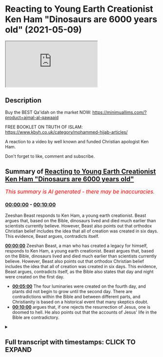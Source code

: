 # Reacting to Young Earth Creationist Ken Ham "Dinosaurs are 6000 years old" (2021-05-09)

<iframe loading='lazy' src='https://www.youtube.com/embed/0J10ig00g3g'></iframe>

## Description

Buy the BEST Qa'idah on the market NOW: 
https://minimuallims.com/?product=ajmal-al-qawaaid

FREE BOOKLET ON TRUTH OF ISLAM: 
https://www.kbyh.co.uk/category/mohammed-hijab-articles/


A reaction to a video by well known and funded Christian apologist Ken Ham. 

Don't forget to like, comment and subscribe.

## Summary of [Reacting to Young Earth Creationist Ken Ham "Dinosaurs are 6000 years old"](https://www.youtube.com/watch?v=0J10ig00g3g)


*<span style="color:red; font-size:125%">This summary is AI generated - there may be inaccuracies</span>. [](/)*

### [00:00:00](https://www.youtube.com/watch?v=0J10ig00g3g&t=0) - [00:10:00](https://www.youtube.com/watch?v=0J10ig00g3g&t=600)

 Zeeshan Beast responds to Ken Ham, a young earth creationist. Beast argues that, based on the Bible, dinosaurs lived and died much earlier than scientists currently believe. However, Beast also points out that orthodox Christian belief includes the idea that all of creation was created in six days. This evidence, Beast argues, contradicts itself.

**[00:00:00](https://www.youtube.com/watch?v=0J10ig00g3g&t=0)**  Zeeshan Beast, a man who has created a legacy for himself, responds to Ken Ham, a young earth creationist. Beast argues that, based on the Bible, dinosaurs lived and died much earlier than scientists currently believe. However, Beast also points out that orthodox Christian belief includes the idea that all of creation was created in six days. This evidence, Beast argues, contradicts itself, as the Bible also states that day and night were created on the first day.
* **[00:05:00](https://www.youtube.com/watch?v=0J10ig00g3g&t=300)** The four luminaries were created on the fourth day, and plants did not begin to grow until the second day. There are contradictions within the Bible and between different parts, and Christianity is based on a historical event that many skeptics doubt.
* **[00:10:00](https://www.youtube.com/watch?v=0J10ig00g3g&t=600)** argues that, if one rejects the resurrection of Jesus, one is doomed to hell. He also points out that the accounts of Jesus' life in the Bible are contradictory.

<details><summary><h2>Full transcript with timestamps: CLICK TO EXPAND</h2></summary>

[0:00:00](https://youtu.be/0J10ig00g3g?t=0) so this manual this manual for learning  
[0:00:02](https://youtu.be/0J10ig00g3g?t=2) the basic features of reading the arabic  
[0:00:04](https://youtu.be/0J10ig00g3g?t=4) language for quranic use  
[0:00:06](https://youtu.be/0J10ig00g3g?t=6) is one of the most accessible manuals  
[0:00:08](https://youtu.be/0J10ig00g3g?t=8) that i've actually ever seen  
[0:00:10](https://youtu.be/0J10ig00g3g?t=10) it's what we have on the market  
[0:00:12](https://youtu.be/0J10ig00g3g?t=12) unfortunately at the moment is  
[0:00:13](https://youtu.be/0J10ig00g3g?t=13) is a range of inaccessible manuals which  
[0:00:16](https://youtu.be/0J10ig00g3g?t=16) we can't actually  
[0:00:17](https://youtu.be/0J10ig00g3g?t=17) doesn't have the scaffolding that is  
[0:00:19](https://youtu.be/0J10ig00g3g?t=19) required in order to get  
[0:00:20](https://youtu.be/0J10ig00g3g?t=20) maneuver someone from a stage where they  
[0:00:22](https://youtu.be/0J10ig00g3g?t=22) don't know how to read to a stage where  
[0:00:24](https://youtu.be/0J10ig00g3g?t=24) they can actually feel comfortable  
[0:00:25](https://youtu.be/0J10ig00g3g?t=25) reading  
[0:00:26](https://youtu.be/0J10ig00g3g?t=26) this is one of those manuals which is  
[0:00:28](https://youtu.be/0J10ig00g3g?t=28) extremely accessible  
[0:00:29](https://youtu.be/0J10ig00g3g?t=29) is carefully paced structured and  
[0:00:32](https://youtu.be/0J10ig00g3g?t=32) it has all these kinds of features once  
[0:00:34](https://youtu.be/0J10ig00g3g?t=34) again pedagogical  
[0:00:36](https://youtu.be/0J10ig00g3g?t=36) features which will bring people from a  
[0:00:38](https://youtu.be/0J10ig00g3g?t=38) stage where they don't know things  
[0:00:40](https://youtu.be/0J10ig00g3g?t=40) to being able to read the quran  
[0:00:49](https://youtu.be/0J10ig00g3g?t=49) how are you guys doing i'm here joined  
[0:00:51](https://youtu.be/0J10ig00g3g?t=51) with the beast the daoa beast  
[0:00:54](https://youtu.be/0J10ig00g3g?t=54) he is a man who has created a legacy for  
[0:00:57](https://youtu.be/0J10ig00g3g?t=57) himself  
[0:00:58](https://youtu.be/0J10ig00g3g?t=58) even though he doesn't like to be in  
[0:00:59](https://youtu.be/0J10ig00g3g?t=59) front of the camera zeeshan  
[0:01:02](https://youtu.be/0J10ig00g3g?t=62) [Laughter]  
[0:01:06](https://youtu.be/0J10ig00g3g?t=66) you know that never gets old yeah yeah  
[0:01:09](https://youtu.be/0J10ig00g3g?t=69) how's it going  
[0:01:16](https://youtu.be/0J10ig00g3g?t=76) all right so basically i've always  
[0:01:17](https://youtu.be/0J10ig00g3g?t=77) wanted to do a response to this guy  
[0:01:19](https://youtu.be/0J10ig00g3g?t=79) right  
[0:01:19](https://youtu.be/0J10ig00g3g?t=79) this guy ken ham who is a young age  
[0:01:21](https://youtu.be/0J10ig00g3g?t=81) creationist and  
[0:01:23](https://youtu.be/0J10ig00g3g?t=83) just to give people a background as to  
[0:01:24](https://youtu.be/0J10ig00g3g?t=84) what young age creationism is  
[0:01:26](https://youtu.be/0J10ig00g3g?t=86) it's a group of protestants for the most  
[0:01:29](https://youtu.be/0J10ig00g3g?t=89) part right who believe that the universe  
[0:01:31](https://youtu.be/0J10ig00g3g?t=91) is 6 000 years old based on the  
[0:01:33](https://youtu.be/0J10ig00g3g?t=93) accounts of genesis chapter 5 and  
[0:01:35](https://youtu.be/0J10ig00g3g?t=95) because of other things  
[0:01:36](https://youtu.be/0J10ig00g3g?t=96) for example what church fathers have  
[0:01:38](https://youtu.be/0J10ig00g3g?t=98) said majority of which probably would  
[0:01:39](https://youtu.be/0J10ig00g3g?t=99) concur with that view  
[0:01:41](https://youtu.be/0J10ig00g3g?t=101) and many of the kind of scholars of  
[0:01:44](https://youtu.be/0J10ig00g3g?t=104) christianity  
[0:01:45](https://youtu.be/0J10ig00g3g?t=105) throughout the reform period etc so they  
[0:01:47](https://youtu.be/0J10ig00g3g?t=107) have a strong case from their own  
[0:01:48](https://youtu.be/0J10ig00g3g?t=108) paradigm in fact they have probably  
[0:01:50](https://youtu.be/0J10ig00g3g?t=110) the winning case from their own paradigm  
[0:01:52](https://youtu.be/0J10ig00g3g?t=112) but  
[0:01:53](https://youtu.be/0J10ig00g3g?t=113) what what that that entails believing  
[0:01:55](https://youtu.be/0J10ig00g3g?t=115) that the universe is six thousand years  
[0:01:57](https://youtu.be/0J10ig00g3g?t=117) is uh denial of certain things which we  
[0:02:01](https://youtu.be/0J10ig00g3g?t=121) may think  
[0:02:02](https://youtu.be/0J10ig00g3g?t=122) are undeniable so let's i wanted to look  
[0:02:04](https://youtu.be/0J10ig00g3g?t=124) at today what he thinks about dinosaurs  
[0:02:06](https://youtu.be/0J10ig00g3g?t=126) okay interesting dinosaurs well dinosaur  
[0:02:09](https://youtu.be/0J10ig00g3g?t=129) quite million years old oh  
[0:02:10](https://youtu.be/0J10ig00g3g?t=130) oh it can't be sorry my bad  
[0:02:15](https://youtu.be/0J10ig00g3g?t=135) six i mean six thousand years old five  
[0:02:17](https://youtu.be/0J10ig00g3g?t=137) thousand five hundred fifty what  
[0:02:22](https://youtu.be/0J10ig00g3g?t=142) really happened to the dinosaurs  
[0:02:25](https://youtu.be/0J10ig00g3g?t=145) many people are perplexed by the topic  
[0:02:27](https://youtu.be/0J10ig00g3g?t=147) of dinosaurs where did they come from  
[0:02:30](https://youtu.be/0J10ig00g3g?t=150) when did they live what happened to them  
[0:02:32](https://youtu.be/0J10ig00g3g?t=152) you see when you dig up a dinosaur  
[0:02:34](https://youtu.be/0J10ig00g3g?t=154) skeleton  
[0:02:34](https://youtu.be/0J10ig00g3g?t=154) it doesn't come with a label attached  
[0:02:36](https://youtu.be/0J10ig00g3g?t=156) saying hi i'm 65 million years old and  
[0:02:38](https://youtu.be/0J10ig00g3g?t=158) this is what happened to me  
[0:02:41](https://youtu.be/0J10ig00g3g?t=161) a skeleton in relation to the past so  
[0:02:43](https://youtu.be/0J10ig00g3g?t=163) where did dinosaurs come from  
[0:02:45](https://youtu.be/0J10ig00g3g?t=165) what happened to them when did they live  
[0:02:47](https://youtu.be/0J10ig00g3g?t=167) i want to show you that when you take  
[0:02:49](https://youtu.be/0J10ig00g3g?t=169) god at his word  
[0:02:50](https://youtu.be/0J10ig00g3g?t=170) in the book of genesis that we can  
[0:02:52](https://youtu.be/0J10ig00g3g?t=172) explain dinosaurs and  
[0:02:54](https://youtu.be/0J10ig00g3g?t=174) observational science actually confirms  
[0:02:56](https://youtu.be/0J10ig00g3g?t=176) that explanation based upon the bible  
[0:02:59](https://youtu.be/0J10ig00g3g?t=179) so but by the way um he  
[0:03:02](https://youtu.be/0J10ig00g3g?t=182) redefines everything right so when he  
[0:03:03](https://youtu.be/0J10ig00g3g?t=183) talks about observational science he's  
[0:03:04](https://youtu.be/0J10ig00g3g?t=184) talking about what we observe  
[0:03:06](https://youtu.be/0J10ig00g3g?t=186) he he he denies the fact that any  
[0:03:08](https://youtu.be/0J10ig00g3g?t=188) inference can be made from science  
[0:03:10](https://youtu.be/0J10ig00g3g?t=190) so for him he he writes this in his book  
[0:03:12](https://youtu.be/0J10ig00g3g?t=192) he's written a book on this  
[0:03:14](https://youtu.be/0J10ig00g3g?t=194) and he talks about he's got his own kind  
[0:03:16](https://youtu.be/0J10ig00g3g?t=196) of categorization chem  
[0:03:17](https://youtu.be/0J10ig00g3g?t=197) kem ham does the thing is to be honest  
[0:03:20](https://youtu.be/0J10ig00g3g?t=200) it's not like there's no scope  
[0:03:22](https://youtu.be/0J10ig00g3g?t=202) in christianity for saying that the yom  
[0:03:24](https://youtu.be/0J10ig00g3g?t=204) because the word yom is actually used in  
[0:03:26](https://youtu.be/0J10ig00g3g?t=206) the quran  
[0:03:26](https://youtu.be/0J10ig00g3g?t=206) and also used in the genesis account as  
[0:03:28](https://youtu.be/0J10ig00g3g?t=208) well it's exactly the same word in  
[0:03:29](https://youtu.be/0J10ig00g3g?t=209) hebrew as yom  
[0:03:31](https://youtu.be/0J10ig00g3g?t=211) could mean a long period of time but for  
[0:03:33](https://youtu.be/0J10ig00g3g?t=213) them it's not that  
[0:03:34](https://youtu.be/0J10ig00g3g?t=214) it's it's genesis chapter 5 right which  
[0:03:36](https://youtu.be/0J10ig00g3g?t=216) talks about because what  
[0:03:37](https://youtu.be/0J10ig00g3g?t=217) if you look at genesis chapter 5 you'll  
[0:03:39](https://youtu.be/0J10ig00g3g?t=219) see it's like adam  
[0:03:40](https://youtu.be/0J10ig00g3g?t=220) and then his son was this person and  
[0:03:42](https://youtu.be/0J10ig00g3g?t=222) then it's a genealogy and they have  
[0:03:44](https://youtu.be/0J10ig00g3g?t=224) dates  
[0:03:44](https://youtu.be/0J10ig00g3g?t=224) and then i have dates like each so it's  
[0:03:46](https://youtu.be/0J10ig00g3g?t=226) like every person is like 130 years  
[0:03:48](https://youtu.be/0J10ig00g3g?t=228) between the first person 100 and  
[0:03:49](https://youtu.be/0J10ig00g3g?t=229) whatever he is  
[0:03:49](https://youtu.be/0J10ig00g3g?t=229) and so they add it up so this person  
[0:03:51](https://youtu.be/0J10ig00g3g?t=231) called asha and bishop asha  
[0:03:53](https://youtu.be/0J10ig00g3g?t=233) famously he he found out when the  
[0:03:55](https://youtu.be/0J10ig00g3g?t=235) beginning of the world was and so on so  
[0:03:57](https://youtu.be/0J10ig00g3g?t=237) this is where he's coming from  
[0:03:58](https://youtu.be/0J10ig00g3g?t=238) and it's true to say the vast majority  
[0:04:00](https://youtu.be/0J10ig00g3g?t=240) if not i think all of them except for  
[0:04:02](https://youtu.be/0J10ig00g3g?t=242) the  
[0:04:02](https://youtu.be/0J10ig00g3g?t=242) alexandrian school of church fathers  
[0:04:05](https://youtu.be/0J10ig00g3g?t=245) believed uh  
[0:04:06](https://youtu.be/0J10ig00g3g?t=246) would concur with this uh if not they  
[0:04:08](https://youtu.be/0J10ig00g3g?t=248) didn't have anything to say about it but  
[0:04:09](https://youtu.be/0J10ig00g3g?t=249) the reformist kind of theologians and  
[0:04:12](https://youtu.be/0J10ig00g3g?t=252) stuff they believe in that as well so  
[0:04:14](https://youtu.be/0J10ig00g3g?t=254) 6 000 year old thing it might seem  
[0:04:16](https://youtu.be/0J10ig00g3g?t=256) trivial to us now we're having a laugh  
[0:04:18](https://youtu.be/0J10ig00g3g?t=258) but this was i would say the vast  
[0:04:20](https://youtu.be/0J10ig00g3g?t=260) majority opinion  
[0:04:21](https://youtu.be/0J10ig00g3g?t=261) in christendom so it's orthodox belief  
[0:04:24](https://youtu.be/0J10ig00g3g?t=264) it's an orthodox belief yes  
[0:04:25](https://youtu.be/0J10ig00g3g?t=265) interesting see the bible tells us that  
[0:04:28](https://youtu.be/0J10ig00g3g?t=268) god made  
[0:04:28](https://youtu.be/0J10ig00g3g?t=268) the land animals on day six of creation  
[0:04:32](https://youtu.be/0J10ig00g3g?t=272) and who else was created on day six well  
[0:04:34](https://youtu.be/0J10ig00g3g?t=274) adam and eve  
[0:04:35](https://youtu.be/0J10ig00g3g?t=275) and how long ago was that it's really  
[0:04:37](https://youtu.be/0J10ig00g3g?t=277) interesting because the bible does talk  
[0:04:39](https://youtu.be/0J10ig00g3g?t=279) about  
[0:04:40](https://youtu.be/0J10ig00g3g?t=280) uh the kind of uh day by day creation  
[0:04:43](https://youtu.be/0J10ig00g3g?t=283) everyone knows this  
[0:04:44](https://youtu.be/0J10ig00g3g?t=284) the thing is it's so contradictory like  
[0:04:46](https://youtu.be/0J10ig00g3g?t=286) when you open it's not only is  
[0:04:48](https://youtu.be/0J10ig00g3g?t=288) it's contradictory to the external  
[0:04:49](https://youtu.be/0J10ig00g3g?t=289) reality or archaeological or  
[0:04:50](https://youtu.be/0J10ig00g3g?t=290) paleontological evidence yeah  
[0:04:52](https://youtu.be/0J10ig00g3g?t=292) but it's contradictory of itself like  
[0:04:54](https://youtu.be/0J10ig00g3g?t=294) for example in the bible it says that  
[0:04:55](https://youtu.be/0J10ig00g3g?t=295) day and night were created on the first  
[0:04:56](https://youtu.be/0J10ig00g3g?t=296) day  
[0:04:57](https://youtu.be/0J10ig00g3g?t=297) and that on day four yeah okay uh on day  
[0:05:01](https://youtu.be/0J10ig00g3g?t=301) four the luminaries were created so the  
[0:05:02](https://youtu.be/0J10ig00g3g?t=302) sun and  
[0:05:03](https://youtu.be/0J10ig00g3g?t=303) all these kinds of things were created  
[0:05:04](https://youtu.be/0J10ig00g3g?t=304) right and so the question would be how  
[0:05:06](https://youtu.be/0J10ig00g3g?t=306) can you have night and day without the  
[0:05:07](https://youtu.be/0J10ig00g3g?t=307) sun  
[0:05:08](https://youtu.be/0J10ig00g3g?t=308) right how can you have and then you  
[0:05:09](https://youtu.be/0J10ig00g3g?t=309) talked about the vegetation right  
[0:05:10](https://youtu.be/0J10ig00g3g?t=310) vegetation  
[0:05:11](https://youtu.be/0J10ig00g3g?t=311) and that was created with the vegetation  
[0:05:13](https://youtu.be/0J10ig00g3g?t=313) on in genesis chapter 1 verse 11  
[0:05:15](https://youtu.be/0J10ig00g3g?t=315) that was created on uh on the fourth day  
[0:05:17](https://youtu.be/0J10ig00g3g?t=317) i think it was or  
[0:05:18](https://youtu.be/0J10ig00g3g?t=318) whatever third day of mountain right but  
[0:05:20](https://youtu.be/0J10ig00g3g?t=320) then in genesis chapter two verse five  
[0:05:22](https://youtu.be/0J10ig00g3g?t=322) no plant has sprung up yet yeah so  
[0:05:25](https://youtu.be/0J10ig00g3g?t=325) you have contradictions within and so  
[0:05:27](https://youtu.be/0J10ig00g3g?t=327) much so the origin of alexandria who is  
[0:05:29](https://youtu.be/0J10ig00g3g?t=329) an allegorist  
[0:05:30](https://youtu.be/0J10ig00g3g?t=330) for the most part he spiritualized the  
[0:05:32](https://youtu.be/0J10ig00g3g?t=332) meanings of the text he looked at me and  
[0:05:33](https://youtu.be/0J10ig00g3g?t=333) said what man of intelligence  
[0:05:35](https://youtu.be/0J10ig00g3g?t=335) i'm gonna put these references in the  
[0:05:36](https://youtu.be/0J10ig00g3g?t=336) comment section below what man of  
[0:05:38](https://youtu.be/0J10ig00g3g?t=338) intelligence  
[0:05:39](https://youtu.be/0J10ig00g3g?t=339) would believe that the luminaries were  
[0:05:40](https://youtu.be/0J10ig00g3g?t=340) created on the fourth day and that the  
[0:05:43](https://youtu.be/0J10ig00g3g?t=343) night and they were creating the first  
[0:05:44](https://youtu.be/0J10ig00g3g?t=344) day so you have internal contradictions  
[0:05:46](https://youtu.be/0J10ig00g3g?t=346) yes  
[0:05:47](https://youtu.be/0J10ig00g3g?t=347) okay and then you have external problems  
[0:05:48](https://youtu.be/0J10ig00g3g?t=348) as well so this has led these kinds of  
[0:05:50](https://youtu.be/0J10ig00g3g?t=350) people  
[0:05:51](https://youtu.be/0J10ig00g3g?t=351) to just stick to their guns and say it  
[0:05:52](https://youtu.be/0J10ig00g3g?t=352) must be science that's wrong  
[0:05:54](https://youtu.be/0J10ig00g3g?t=354) okay i must be history that's wrong it  
[0:05:55](https://youtu.be/0J10ig00g3g?t=355) must be paleontology that's wrong it  
[0:05:57](https://youtu.be/0J10ig00g3g?t=357) must be archaeology that's wrong all of  
[0:05:58](https://youtu.be/0J10ig00g3g?t=358) those things are right  
[0:05:59](https://youtu.be/0J10ig00g3g?t=359) and we are right that's interesting from  
[0:06:01](https://youtu.be/0J10ig00g3g?t=361) i think there's a little bit of credit  
[0:06:02](https://youtu.be/0J10ig00g3g?t=362) needs to be given because they didn't  
[0:06:04](https://youtu.be/0J10ig00g3g?t=364) feel  
[0:06:04](https://youtu.be/0J10ig00g3g?t=364) insecure they said no the bible is i do  
[0:06:06](https://youtu.be/0J10ig00g3g?t=366) agree yeah however  
[0:06:08](https://youtu.be/0J10ig00g3g?t=368) the fact that you accept bible to be  
[0:06:10](https://youtu.be/0J10ig00g3g?t=370) true yes shows that the bible is not  
[0:06:12](https://youtu.be/0J10ig00g3g?t=372) true  
[0:06:13](https://youtu.be/0J10ig00g3g?t=373) right does that make sense so for  
[0:06:14](https://youtu.be/0J10ig00g3g?t=374) example they're saying look we're not  
[0:06:15](https://youtu.be/0J10ig00g3g?t=375) going to go and be like changing words  
[0:06:16](https://youtu.be/0J10ig00g3g?t=376) god's word  
[0:06:17](https://youtu.be/0J10ig00g3g?t=377) we're going to stick to it but the fact  
[0:06:18](https://youtu.be/0J10ig00g3g?t=378) that you stick to it shows that it's not  
[0:06:20](https://youtu.be/0J10ig00g3g?t=380) the word  
[0:06:20](https://youtu.be/0J10ig00g3g?t=380) right right it's interesting uh paradox  
[0:06:22](https://youtu.be/0J10ig00g3g?t=382) yeah it is interesting yeah well when  
[0:06:24](https://youtu.be/0J10ig00g3g?t=384) you add up all the dates in the bible  
[0:06:25](https://youtu.be/0J10ig00g3g?t=385) about 6 000 years  
[0:06:27](https://youtu.be/0J10ig00g3g?t=387) so taking guided his word in genesis  
[0:06:29](https://youtu.be/0J10ig00g3g?t=389) dinosaurs lived beside people  
[0:06:31](https://youtu.be/0J10ig00g3g?t=391) about 6 000 years ago and they were  
[0:06:34](https://youtu.be/0J10ig00g3g?t=394) vegetarian to start with genesis chapter  
[0:06:36](https://youtu.be/0J10ig00g3g?t=396) 1 verse 29  
[0:06:37](https://youtu.be/0J10ig00g3g?t=397) tells us that all the animals are  
[0:06:39](https://youtu.be/0J10ig00g3g?t=399) vegetarian but then adams  
[0:06:40](https://youtu.be/0J10ig00g3g?t=400) can we just say one more thing bro about  
[0:06:42](https://youtu.be/0J10ig00g3g?t=402) this guy yeah answers in genesis is one  
[0:06:45](https://youtu.be/0J10ig00g3g?t=405) of the most  
[0:06:46](https://youtu.be/0J10ig00g3g?t=406) well-funded organizations in the united  
[0:06:48](https://youtu.be/0J10ig00g3g?t=408) states of america yeah okay  
[0:06:50](https://youtu.be/0J10ig00g3g?t=410) when i looked at the numbers i think the  
[0:06:52](https://youtu.be/0J10ig00g3g?t=412) turnover was something like 100 million  
[0:06:53](https://youtu.be/0J10ig00g3g?t=413) charity  
[0:06:54](https://youtu.be/0J10ig00g3g?t=414) 100 million that's one-tenth of a  
[0:06:56](https://youtu.be/0J10ig00g3g?t=416) billion pounds  
[0:06:57](https://youtu.be/0J10ig00g3g?t=417) no there's no dour organization on the  
[0:06:59](https://youtu.be/0J10ig00g3g?t=419) face of the earth which comes  
[0:07:01](https://youtu.be/0J10ig00g3g?t=421) close to that comes close to that and  
[0:07:04](https://youtu.be/0J10ig00g3g?t=424) these guys have a museum  
[0:07:05](https://youtu.be/0J10ig00g3g?t=425) okay they have a museum where they  
[0:07:07](https://youtu.be/0J10ig00g3g?t=427) depict adam and eve and  
[0:07:08](https://youtu.be/0J10ig00g3g?t=428) uh and you know the dinosaurs yeah side  
[0:07:12](https://youtu.be/0J10ig00g3g?t=432) by side  
[0:07:12](https://youtu.be/0J10ig00g3g?t=432) these kinds of things bro but you know  
[0:07:15](https://youtu.be/0J10ig00g3g?t=435) we can watch a little bit more of this  
[0:07:16](https://youtu.be/0J10ig00g3g?t=436) what can we say because we were just  
[0:07:18](https://youtu.be/0J10ig00g3g?t=438) having a conversation about this before  
[0:07:19](https://youtu.be/0J10ig00g3g?t=439) the show  
[0:07:20](https://youtu.be/0J10ig00g3g?t=440) yeah yeah you know but christianity is  
[0:07:22](https://youtu.be/0J10ig00g3g?t=442) based on the resurrection isn't it  
[0:07:24](https://youtu.be/0J10ig00g3g?t=444) and if you believe in the resurrection  
[0:07:26](https://youtu.be/0J10ig00g3g?t=446) it's a historical event yes  
[0:07:28](https://youtu.be/0J10ig00g3g?t=448) so really if you don't believe in it  
[0:07:30](https://youtu.be/0J10ig00g3g?t=450) you're doomed to hell fire you have that  
[0:07:32](https://youtu.be/0J10ig00g3g?t=452) it's a mainstream christian belief  
[0:07:33](https://youtu.be/0J10ig00g3g?t=453) right so if you're if you're if you're  
[0:07:35](https://youtu.be/0J10ig00g3g?t=455) doomed to hell fire for  
[0:07:37](https://youtu.be/0J10ig00g3g?t=457) not believing in a historical event yeah  
[0:07:40](https://youtu.be/0J10ig00g3g?t=460) if you have skepticism think of it this  
[0:07:41](https://youtu.be/0J10ig00g3g?t=461) way  
[0:07:42](https://youtu.be/0J10ig00g3g?t=462) if you have skepticism towards a  
[0:07:43](https://youtu.be/0J10ig00g3g?t=463) historical event which in this case is  
[0:07:45](https://youtu.be/0J10ig00g3g?t=465) the resurrection  
[0:07:48](https://youtu.be/0J10ig00g3g?t=468) and if you employ the same skepticism to  
[0:07:50](https://youtu.be/0J10ig00g3g?t=470) the date of 6 000 years  
[0:07:51](https://youtu.be/0J10ig00g3g?t=471) one of one of those types of historical  
[0:07:53](https://youtu.be/0J10ig00g3g?t=473) skepticism will take you to hell  
[0:07:55](https://youtu.be/0J10ig00g3g?t=475) in the case of uh believing that the  
[0:07:57](https://youtu.be/0J10ig00g3g?t=477) universe is six thousand years that's  
[0:07:59](https://youtu.be/0J10ig00g3g?t=479) not a problem  
[0:07:59](https://youtu.be/0J10ig00g3g?t=479) but believing that having historical  
[0:08:02](https://youtu.be/0J10ig00g3g?t=482) skepticism of the resurrection  
[0:08:03](https://youtu.be/0J10ig00g3g?t=483) that one will take you to hell yeah  
[0:08:04](https://youtu.be/0J10ig00g3g?t=484) exactly so basically you have to be  
[0:08:06](https://youtu.be/0J10ig00g3g?t=486) certain as hell  
[0:08:07](https://youtu.be/0J10ig00g3g?t=487) of the resurrection or you go hell you  
[0:08:10](https://youtu.be/0J10ig00g3g?t=490) know you know  
[0:08:11](https://youtu.be/0J10ig00g3g?t=491) the truth is that yeah you have to be  
[0:08:12](https://youtu.be/0J10ig00g3g?t=492) certain as hell yeah if you're not  
[0:08:13](https://youtu.be/0J10ig00g3g?t=493) certain as hell yeah  
[0:08:14](https://youtu.be/0J10ig00g3g?t=494) you go in hell  
[0:08:17](https://youtu.be/0J10ig00g3g?t=497) that's what it is and then when it comes  
[0:08:19](https://youtu.be/0J10ig00g3g?t=499) to this yeah um  
[0:08:20](https://youtu.be/0J10ig00g3g?t=500) and and the thing is you know it's it  
[0:08:22](https://youtu.be/0J10ig00g3g?t=502) just shows you the contradiction you  
[0:08:24](https://youtu.be/0J10ig00g3g?t=504) know  
[0:08:24](https://youtu.be/0J10ig00g3g?t=504) hypocrisy yes you know and to be honest  
[0:08:26](https://youtu.be/0J10ig00g3g?t=506) you know some people come to us we speak  
[0:08:27](https://youtu.be/0J10ig00g3g?t=507) to people in the park in the speakers  
[0:08:28](https://youtu.be/0J10ig00g3g?t=508) one and they come to us and say  
[0:08:30](https://youtu.be/0J10ig00g3g?t=510) you know the resurrection is for certain  
[0:08:32](https://youtu.be/0J10ig00g3g?t=512) yes would you say from your experience  
[0:08:34](https://youtu.be/0J10ig00g3g?t=514) dealing with people that that could be  
[0:08:35](https://youtu.be/0J10ig00g3g?t=515) the central argument for the veracity of  
[0:08:38](https://youtu.be/0J10ig00g3g?t=518) christianity  
[0:08:39](https://youtu.be/0J10ig00g3g?t=519) they want to proof christianity through  
[0:08:40](https://youtu.be/0J10ig00g3g?t=520) the resurrection yeah exactly if that's  
[0:08:42](https://youtu.be/0J10ig00g3g?t=522) their central argument it's a historical  
[0:08:43](https://youtu.be/0J10ig00g3g?t=523) argument right yeah yeah so okay on the  
[0:08:44](https://youtu.be/0J10ig00g3g?t=524) one hand we can be  
[0:08:46](https://youtu.be/0J10ig00g3g?t=526) we can't be skeptical when it comes to  
[0:08:48](https://youtu.be/0J10ig00g3g?t=528) these reports contradictory reports in  
[0:08:49](https://youtu.be/0J10ig00g3g?t=529) the new testament  
[0:08:50](https://youtu.be/0J10ig00g3g?t=530) about the resurrection which by the way  
[0:08:52](https://youtu.be/0J10ig00g3g?t=532) on his historical analysis  
[0:08:54](https://youtu.be/0J10ig00g3g?t=534) methodological naturalism is uh supreme  
[0:08:57](https://youtu.be/0J10ig00g3g?t=537) so we can't even say that supernatural  
[0:08:58](https://youtu.be/0J10ig00g3g?t=538) things happen  
[0:08:59](https://youtu.be/0J10ig00g3g?t=539) okay if we wanted to be completely you  
[0:09:02](https://youtu.be/0J10ig00g3g?t=542) know in line with secular reasoning  
[0:09:03](https://youtu.be/0J10ig00g3g?t=543) which we're not to be  
[0:09:04](https://youtu.be/0J10ig00g3g?t=544) we can give it to them no problem but at  
[0:09:06](https://youtu.be/0J10ig00g3g?t=546) the end of the day  
[0:09:08](https://youtu.be/0J10ig00g3g?t=548) we can't be skeptical of the  
[0:09:09](https://youtu.be/0J10ig00g3g?t=549) resurrection yeah but you can be  
[0:09:11](https://youtu.be/0J10ig00g3g?t=551) skeptical to the entire enterprise of  
[0:09:13](https://youtu.be/0J10ig00g3g?t=553) archaeology and the entire enterprise of  
[0:09:15](https://youtu.be/0J10ig00g3g?t=555) paleontology  
[0:09:16](https://youtu.be/0J10ig00g3g?t=556) the entire enterprise of history and one  
[0:09:18](https://youtu.be/0J10ig00g3g?t=558) of those types of skepticism  
[0:09:19](https://youtu.be/0J10ig00g3g?t=559) will lead you in an internal doom and  
[0:09:22](https://youtu.be/0J10ig00g3g?t=562) burning in the hellfire yeah and the  
[0:09:24](https://youtu.be/0J10ig00g3g?t=564) other one won't yeah exactly and that's  
[0:09:25](https://youtu.be/0J10ig00g3g?t=565) what  
[0:09:26](https://youtu.be/0J10ig00g3g?t=566) that's beautiful you know about islam  
[0:09:27](https://youtu.be/0J10ig00g3g?t=567) hamdulillah you know then they are  
[0:09:29](https://youtu.be/0J10ig00g3g?t=569) allah doesn't uh test like christianity  
[0:09:32](https://youtu.be/0J10ig00g3g?t=572) you deny the resurrection it's finished  
[0:09:33](https://youtu.be/0J10ig00g3g?t=573) for you  
[0:09:34](https://youtu.be/0J10ig00g3g?t=574) islam allah says we do not punish a  
[0:09:36](https://youtu.be/0J10ig00g3g?t=576) nation until we send the messenger  
[0:09:37](https://youtu.be/0J10ig00g3g?t=577) you know islam is very unique in that  
[0:09:39](https://youtu.be/0J10ig00g3g?t=579) subhanallah that no one will be  
[0:09:40](https://youtu.be/0J10ig00g3g?t=580) punished unless they because it's the  
[0:09:42](https://youtu.be/0J10ig00g3g?t=582) mercy of god and i'll be honest with you  
[0:09:43](https://youtu.be/0J10ig00g3g?t=583) a lot of people come to me  
[0:09:44](https://youtu.be/0J10ig00g3g?t=584) with a resurrection thing and they're  
[0:09:45](https://youtu.be/0J10ig00g3g?t=585) very certain about it and then the quran  
[0:09:47](https://youtu.be/0J10ig00g3g?t=587) came down  
[0:09:48](https://youtu.be/0J10ig00g3g?t=588) 600 years later and change the whole  
[0:09:50](https://youtu.be/0J10ig00g3g?t=590) narrative and to me  
[0:09:52](https://youtu.be/0J10ig00g3g?t=592) in a nutshell if the quran is the word  
[0:09:53](https://youtu.be/0J10ig00g3g?t=593) of god and who knows best history but  
[0:09:55](https://youtu.be/0J10ig00g3g?t=595) god  
[0:09:56](https://youtu.be/0J10ig00g3g?t=596) you know so if the quran is a word of  
[0:09:58](https://youtu.be/0J10ig00g3g?t=598) god and allah is saying that  
[0:09:59](https://youtu.be/0J10ig00g3g?t=599) jesus peace be upon him was not killed  
[0:10:01](https://youtu.be/0J10ig00g3g?t=601) not crucified but allah saved him  
[0:10:03](https://youtu.be/0J10ig00g3g?t=603) i'm going to go with that you know so if  
[0:10:05](https://youtu.be/0J10ig00g3g?t=605) there's christians watching this  
[0:10:06](https://youtu.be/0J10ig00g3g?t=606) you know at the end of the day if you're  
[0:10:07](https://youtu.be/0J10ig00g3g?t=607) going to put your trust in this  
[0:10:09](https://youtu.be/0J10ig00g3g?t=609) you know if you're going to not deny the  
[0:10:11](https://youtu.be/0J10ig00g3g?t=611) resurrection there is absolute hypocrisy  
[0:10:13](https://youtu.be/0J10ig00g3g?t=613) with the whole genesis  
[0:10:14](https://youtu.be/0J10ig00g3g?t=614) account so to us is if you read the book  
[0:10:16](https://youtu.be/0J10ig00g3g?t=616) of the quran  
[0:10:17](https://youtu.be/0J10ig00g3g?t=617) and you if you believe it to be god and  
[0:10:19](https://youtu.be/0J10ig00g3g?t=619) there's evidences that prove that you've  
[0:10:21](https://youtu.be/0J10ig00g3g?t=621) done reading books  
[0:10:21](https://youtu.be/0J10ig00g3g?t=621) you've released a book um i've got a  
[0:10:23](https://youtu.be/0J10ig00g3g?t=623) booklet which i'm gonna put it on the  
[0:10:25](https://youtu.be/0J10ig00g3g?t=625) description box as well for the  
[0:10:26](https://youtu.be/0J10ig00g3g?t=626) evidences for the truth of islam exactly  
[0:10:28](https://youtu.be/0J10ig00g3g?t=628) so then who knows best history but god  
[0:10:30](https://youtu.be/0J10ig00g3g?t=630) and if god is telling you  
[0:10:31](https://youtu.be/0J10ig00g3g?t=631) jesus was not killed nor was he  
[0:10:33](https://youtu.be/0J10ig00g3g?t=633) crucified i'm sorry i'm taking that to  
[0:10:35](https://youtu.be/0J10ig00g3g?t=635) account  
[0:10:35](https://youtu.be/0J10ig00g3g?t=635) rather than this the whole bible  
[0:10:38](https://youtu.be/0J10ig00g3g?t=638) you know what you said that i think  
[0:10:39](https://youtu.be/0J10ig00g3g?t=639) that's right it's a good point yeah it  
[0:10:41](https://youtu.be/0J10ig00g3g?t=641) was good to end with this as well  
[0:10:42](https://youtu.be/0J10ig00g3g?t=642) yeah that what you could say you can  
[0:10:45](https://youtu.be/0J10ig00g3g?t=645) make the argument if  
[0:10:46](https://youtu.be/0J10ig00g3g?t=646) if we have to believe in the  
[0:10:46](https://youtu.be/0J10ig00g3g?t=646) resurrection to be christians yes  
[0:10:49](https://youtu.be/0J10ig00g3g?t=649) so really christianity is based on  
[0:10:50](https://youtu.be/0J10ig00g3g?t=650) historical event yeah whereas the  
[0:10:52](https://youtu.be/0J10ig00g3g?t=652) difference between christianity and  
[0:10:53](https://youtu.be/0J10ig00g3g?t=653) islam from that perspective  
[0:10:55](https://youtu.be/0J10ig00g3g?t=655) is that islam is based on a concept and  
[0:10:58](https://youtu.be/0J10ig00g3g?t=658) the concept is submission to one god  
[0:11:01](https://youtu.be/0J10ig00g3g?t=661) yes submission worship one god yeah  
[0:11:04](https://youtu.be/0J10ig00g3g?t=664) right  
[0:11:05](https://youtu.be/0J10ig00g3g?t=665) and that i think is the main difference  
[0:11:06](https://youtu.be/0J10ig00g3g?t=666) between the two religions yeah  
[0:11:08](https://youtu.be/0J10ig00g3g?t=668) exactly so yeah brother and sister you  
[0:11:10](https://youtu.be/0J10ig00g3g?t=670) know if you're watching as a christian  
[0:11:11](https://youtu.be/0J10ig00g3g?t=671) uh there's books i'm sure you're gonna  
[0:11:12](https://youtu.be/0J10ig00g3g?t=672) put in the link which you can get um and  
[0:11:14](https://youtu.be/0J10ig00g3g?t=674) you know  
[0:11:14](https://youtu.be/0J10ig00g3g?t=674) and read that and see for yourself uh  
[0:11:16](https://youtu.be/0J10ig00g3g?t=676) and like i said before guys the best  
[0:11:18](https://youtu.be/0J10ig00g3g?t=678) person to know history and what really  
[0:11:20](https://youtu.be/0J10ig00g3g?t=680) happened to jesus peace be upon him  
[0:11:22](https://youtu.be/0J10ig00g3g?t=682) if you go to the bible you you're a bit  
[0:11:23](https://youtu.be/0J10ig00g3g?t=683) of it you're a dilemma from all angles  
[0:11:25](https://youtu.be/0J10ig00g3g?t=685) yeah is true if i read if i reject the  
[0:11:27](https://youtu.be/0J10ig00g3g?t=687) resurrection which i do  
[0:11:28](https://youtu.be/0J10ig00g3g?t=688) i'm doomed to hell and it's based on  
[0:11:30](https://youtu.be/0J10ig00g3g?t=690) accounts which are you know mark matthew  
[0:11:32](https://youtu.be/0J10ig00g3g?t=692) their stories contradict each other so  
[0:11:35](https://youtu.be/0J10ig00g3g?t=695) guys  
[0:11:35](https://youtu.be/0J10ig00g3g?t=695) if the word if the quran is a word of  
[0:11:37](https://youtu.be/0J10ig00g3g?t=697) god and god knows  
[0:11:39](https://youtu.be/0J10ig00g3g?t=699) history which he does he's the unknowing  
[0:11:41](https://youtu.be/0J10ig00g3g?t=701) go and find out really what happened to  
[0:11:43](https://youtu.be/0J10ig00g3g?t=703) jesus peace be upon him  
[0:11:44](https://youtu.be/0J10ig00g3g?t=704) and instead of worshiping him worship  
[0:11:47](https://youtu.be/0J10ig00g3g?t=707) the one who created him and that's it  
[0:11:52](https://youtu.be/0J10ig00g3g?t=712) pleasure  
</details>
